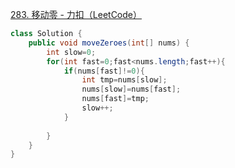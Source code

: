 [283. 移动零 - 力扣（LeetCode）](https://leetcode.cn/problems/move-zeroes/description/?envType=study-plan-v2&envId=top-100-liked)
```java
class Solution {
    public void moveZeroes(int[] nums) {
        int slow=0;
        for(int fast=0;fast<nums.length;fast++){
            if(nums[fast]!=0){
                int tmp=nums[slow];
                nums[slow]=nums[fast];
                nums[fast]=tmp;
                slow++;
            }
                
        }
    }
}
```